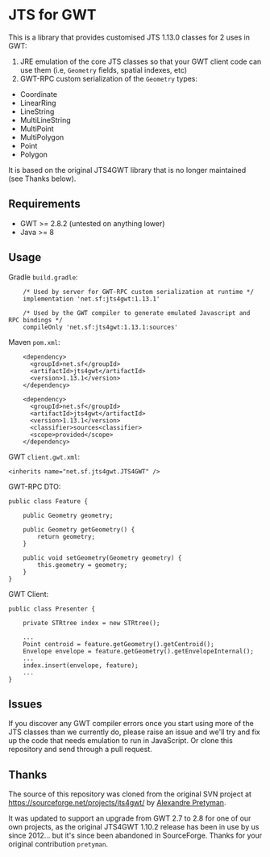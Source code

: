# JTS for GWT

This is a library that provides customised JTS 1.13.0 classes for 2 uses in GWT:

1. JRE emulation of the core JTS classes so that your GWT client code can use them (i.e, `Geometry` fields, spatial indexes, etc)
2. GWT-RPC custom serialization of the `Geometry` types:
 * Coordinate
 * LinearRing
 * LineString
 * MultiLineString
 * MultiPoint
 * MultiPolygon
 * Point
 * Polygon

It is based on the original JTS4GWT library that is no longer maintained (see Thanks below).

## Requirements

* GWT >= 2.8.2 (untested on anything lower)
* Java >= 8

## Usage

Gradle `build.gradle`:
```
    /* Used by server for GWT-RPC custom serialization at runtime */
    implementation 'net.sf:jts4gwt:1.13.1'
    
    /* Used by the GWT compiler to generate emulated Javascript and RPC bindings */
    compileOnly 'net.sf:jts4gwt:1.13.1:sources'
```

Maven `pom.xml`:
```
	<dependency>
	  <groupId>net.sf</groupId>
	  <artifactId>jts4gwt</artifactId>
	  <version>1.13.1</version>
	</dependency>
	
	<dependency>
	  <groupId>net.sf</groupId>
	  <artifactId>jts4gwt</artifactId>
	  <version>1.13.1</version>
	  <classifier>sources<classifier>
	  <scope>provided</scope>
	</dependency>
```

GWT `client.gwt.xml`:
```
<inherits name="net.sf.jts4gwt.JTS4GWT" />
```

GWT-RPC DTO:
```
public class Feature {

    public Geometry geometry;

    public Geometry getGeometry() {
        return geometry;
    }

    public void setGeometry(Geometry geometry) {
        this.geometry = geometry;
    }
}
```

GWT Client:
```
public class Presenter {

    private STRtree index = new STRtree();

    ...
    Point centroid = feature.getGeometry().getCentroid();
    Envelope envelope = feature.getGeometry().getEnvelopeInternal();
    ...
    index.insert(envelope, feature);
    ...
}
```

## Issues

If you discover any GWT compiler errors once you start using more of the JTS classes than we currently do, please raise an issue and we'll try and fix up the code
that needs emulation to run in JavaScript. Or clone this repository and send through a pull request.

## Thanks

The source of this repository was cloned from the original SVN project at https://sourceforge.net/projects/jts4gwt/ by [Alexandre Pretyman](https://sourceforge.net/u/pretyman/profile/).

It was updated to support an upgrade from GWT 2.7 to 2.8 for one of our own projects, as the original JTS4GWT 1.10.2 release has been in use by us since 2012... but it's since
been abandoned in SourceForge. Thanks for your original contribution `pretyman`.